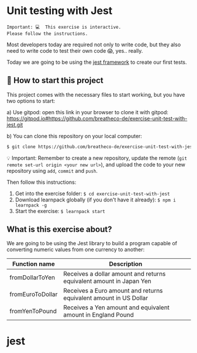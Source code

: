 # Unit testing with Jest

```
Important: 💻  This exercise is interactive.
Please follow the instructions.
```

Most developers today are required not only to write code, but they also need to write code to test their own code 😱, yes.. really.

Today we are going to be using the [jest framework](https://jestjs.io/) to create our first tests.

## 🌱  How to start this project

This project comes with the necessary files to start working, but you have two options to start:

a) Use gitpod: open this link in your browser to clone it with gitpod: https://gitpod.io#https://github.com/breatheco-de/exercise-unit-test-with-jest.git

b) You can clone this repository on your local computer:
```sh
$ git clone https://github.com/breatheco-de/exercise-unit-test-with-jest.git
```
💡 Important: Remember to create a new repository, update the remote (`git remote set-url origin <your new url>`), and upload the code to your new repository using `add`, `commit` and `push`.

Then follow this instructions:

1. Get into the exercise folder: `$ cd exercise-unit-test-with-jest`
2. Download learnpack globally (if you don't have it already): `$ npm i learnpack -g`
3. Start the exercise: `$ learnpack start`

## What is this exercise about?

We are going to be using the Jest library to build a program capable of converting numeric values from one currency to another:

| Function name     | Description                                                           |
| ----------------- | --------------------------------------------------------------------- |
| fromDollarToYen   | Receives a dollar amount and returns equivalent amount in Japan Yen  |
| fromEuroToDollar  | Receives a Euro amount and returns equivalent amount in US Dollar     |
| fromYenToPound    | Receives a Yen amount and equivalent amount in England Pound          |

# jest
